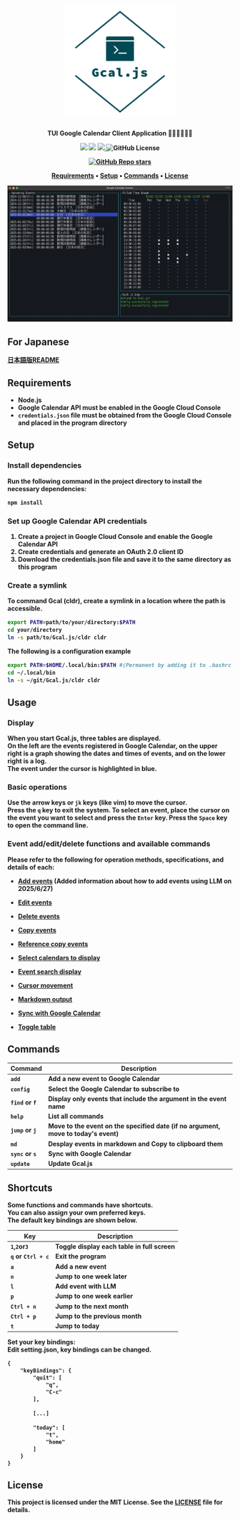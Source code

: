 <h1 align="center">
<img src="./img/logo_transparent.png" alt="TUI" width="250", height="250">
</h1>

<p align="center">
<b>TUI</b> <b>Google Calendar<b> Client Application 🧑‍💻👩‍💻👨‍💻
</p>

<p align="center">
<img src="https://img.shields.io/badge/Javascript-276DC3.svg?color=45b8cd&logo=javascript&style=flat">
<img src="https://img.shields.io/badge/SQLite-blue?color=45b8cd&logo=sqlite&style=flat">
<a href="https://github.com/hosokawa-kenshin/Gcal.js/blob/main/README-ja.md">
<img height="20px" src="https://img.shields.io/badge/JA-flag.svg?color=45b8cd&style=flat-square&logo=data:image/svg+xml;base64,PHN2ZyB4bWxucz0iaHR0cDovL3d3dy53My5vcmcvMjAwMC9zdmciIHZpZXdCb3g9IjAgMCA5MDAgNjAwIj4NCjxwYXRoIGZpbGw9IiNmZmYiIGQ9Im0wLDBoOTAwdjYwMGgtOTAweiIvPg0KPGNpcmNsZSBmaWxsPSIjYmUwMDI2IiBjeD0iNDUwIiBjeT0iMzAwIiByPSIxODAiLz4NCjwvc3ZnPg0K">
</a>
<img alt="GitHub License" src="https://img.shields.io/github/license/hosokawa-kenshin/Gcal.js?style=flat-square&logoColor=45b8cd&color=45b8cd">
<br>
</p>

<p>
<p align="center">
<a href="https://github.com/hosokawa-kenshin/Gcal.js" target="__blank"><img alt="GitHub Repo stars" src="https://img.shields.io/github/stars/hosokawa-kenshin/Gcal.js?logoColor=black"></a>
</p>

<p align="center">
  <a href="##Requirements">Requirements</a> •
  <a href="##Setup">Setup</a> •
  <a href="##Commands">Commands</a> •
  <a href="##License">License</a>
</p>

<p align="center">
<img src="./img/TUI.png" alt="TUI" width="600">
</p>

## For Japanese
[日本語版README](https://github.com/hosokawa-kenshin/Gcal.js/blob/main/README-ja.md)

## Requirements
- Node.js
- Google Calendar API must be enabled in the Google Cloud Console
- `credentials.json` file must be obtained from the Google Cloud Console and placed in the program directory

## Setup
### Install dependencies

Run the following command in the project directory to install the necessary dependencies:
```bash
npm install
```

### Set up Google Calendar API credentials

1. Create a project in Google Cloud Console and enable the Google Calendar API
2. Create credentials and generate an OAuth 2.0 client ID
3. Download the credentials.json file and save it to the same directory as this program

### Create a symlink

To command Gcal (cldr), create a symlink in a location where the path is accessible.
```bash
export PATH=path/to/your/directory:$PATH
cd your/directory
ln -s path/to/Gcal.js/cldr cldr
```
The following is a configuration example
```bash
export PATH=$HOME/.local/bin:$PATH #(Permanent by adding it to .bashrc or .zshrc)
cd ~/.local/bin
ln -s ~/git/Gcal.js/cldr cldr
```

## Usage
### Display
When you start Gcal.js, three tables are displayed.  
On the left are the events registered in Google Calendar, on the upper right is a graph showing the dates and times of events, and on the lower right is a log.  
The event under the cursor is highlighted in blue.

### Basic operations
Use the arrow keys or `jk` keys (like vim) to move the cursor.  
Press the `q` key to exit the system.
To select an event, place the cursor on the event you want to select and press the `Enter` key.
Press the `Space` key to open the command line.

### Event add/edit/delete functions and available commands
Please refer to the following for operation methods, specifications, and details of each:
- [Add events](https://github.com/hosokawa-kenshin/Gcal.js/blob/main/docs/cmd/add.md) (Added information about how to add events using LLM on 2025/6/27)

- [Edit events](https://github.com/hosokawa-kenshin/Gcal.js/blob/main/docs/cmd/edit.md)

- [Delete events](https://github.com/hosokawa-kenshin/Gcal.js/blob/main/docs/cmd/delete.md)

- [Copy events](https://github.com/hosokawa-kenshin/Gcal.js/blob/main/docs/cmd/copy.md)

- [Reference copy events](https://github.com/hosokawa-kenshin/Gcal.js/blob/main/docs/cmd/refcopy.md)

- [Select calendars to display](https://github.com/hosokawa-kenshin/Gcal.js/blob/main/docs/cmd/config.md)

- [Event search display](https://github.com/hosokawa-kenshin/Gcal.js/blob/main/docs/cmd/find.md)

- [Cursor movement](https://github.com/hosokawa-kenshin/Gcal.js/blob/main/docs/cmd/jump.md)

- [Markdown output](https://github.com/hosokawa-kenshin/Gcal.js/blob/main/docs/cmd/md.md)

- [Sync with Google Calendar](https://github.com/hosokawa-kenshin/Gcal.js/blob/main/docs/cmd/sync.md)

- [Toggle table](https://github.com/hosokawa-kenshin/Gcal.js/blob/main/docs/cmd/toggle.md)

## Commands

| Command       | Description                                                                     |
| ------------- | ------------------------------------------------------------------------------- |
| `add`         | Add a new event to Google Calendar                                              |
| `config`      | Select the Google Calendar to subscribe to                                      |
| `find` or `f` | Display only events that include the argument in the event name                 |
| `help`        | List all commands                                                               |
| `jump` or `j` | Move to the event on the specified date (if no argument, move to today's event) |
| `md`          | Desplay events in markdown and Copy to clipboard them                           |
| `sync` or `s` | Sync with Google Calendar                                                       |
| `update`      | Update Gcal.js                                                                  |

## Shortcuts
Some functions and commands have shortcuts.  
You can also assign your own preferred keys.  
The default key bindings are shown below.

| Key               | Description                              |
| ----------------- | ---------------------------------------- |
| `1`,`2`or`3`      | Toggle display each table in full screen |
| `q` or `Ctrl + c` | Exit the program                         |
| `a`               | Add a new event                          |
| `n`               | Jump to one week later                   |
| `l`               | Add event with LLM                       |
| `p`               | Jump to one week earlier                 |
| `Ctrl + n`        | Jump to the next month                   |
| `Ctrl + p`        | Jump to the previous month               |
| `t`               | Jump to today                            |

Set your key bindings:  
Edit setting.json, key bindings can be changed.
```
{
    "keyBindings": {
        "quit": [
            "q",
            "C-c"
        ],

        [...]

        "today": [
            "t",
            "home"
        ]
    }
}
```
## License

This project is licensed under the MIT License. See the [LICENSE](LICENSE) file for details.